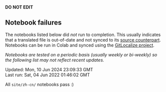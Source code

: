 __DO NOT EDIT__

## Notebook failures

The notebooks listed below did *not* run to completion. This usually indicates
that a translated file is out-of-date and not synced to its
[source counterpart](../en-snapshot/). Notebooks can be run in Colab and synced
using the [GitLocalize project](https://gitlocalize.com/tensorflow/docs-l10n).

*Notebooks are tested on a periodic basis (usually weekly or bi-weekly) so the
following list may not reflect recent updates.*

Updated: Mon, 10 Jun 2024 23:09:33 GMT<br/>
Last run: Sat, 04 Jun 2022 01:46:02 GMT

All <code>site/zh-cn/</code> notebooks pass :)

